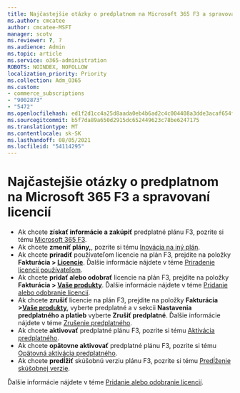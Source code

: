 ```yaml
---
title: Najčastejšie otázky o predplatnom na Microsoft 365 F3 a spravovaní licencií
ms.author: cmcatee
author: cmcatee-MSFT
manager: scotv
ms.reviewer: ?, ?
ms.audience: Admin
ms.topic: article
ms.service: o365-administration
ROBOTS: NOINDEX, NOFOLLOW
localization_priority: Priority
ms.collection: Adm_O365
ms.custom:
- commerce_subscriptions
- "9002873"
- "5472"
ms.openlocfilehash: ed1f2d1cc4a25d8aada0eb4b6ad2c4c004408a3dde3acaf654f575f470391031
ms.sourcegitcommit: b5f7da89a650d2915dc652449623c78be6247175
ms.translationtype: MT
ms.contentlocale: sk-SK
ms.lasthandoff: 08/05/2021
ms.locfileid: "54114295"
---
```

# <a name="microsoft-365-f3-subscription-and-license-management-faq"></a>Najčastejšie otázky o predplatnom na Microsoft 365 F3 a spravovaní licencií

- Ak chcete **získať informácie a zakúpiť** predplatné plánu F3, pozrite si tému [Microsoft 365 F3](https://www.microsoft.com/microsoft-365/microsoft-365-enterprise-f3?activetab=pivot%3aoverviewtab).
- Ak chcete **zmeniť plány,**, pozrite si tému [Inovácia na iný plán](https://docs.microsoft.com/microsoft-365/commerce/subscriptions/upgrade-to-different-plan).
- Ak chcete **priradiť** používateľom licencie na plán F3, prejdite na položky **Fakturácia > [Licencie](https://go.microsoft.com/fwlink/p/?linkid=842264)**. Ďalšie informácie nájdete v téme [Priradenie licencií používateľom](https://docs.microsoft.com/microsoft-365/admin/manage/assign-licenses-to-users).
- Ak chcete **pridať alebo odobrať** licencie na plán F3, prejdite na položky **Fakturácia > [Vaše produkty](https://go.microsoft.com/fwlink/p/?linkid=842054)**. Ďalšie informácie nájdete v téme [Pridanie alebo odobranie licencií](https://docs.microsoft.com/microsoft-365/commerce/licenses/buy-licenses#buy-or-remove-licenses-for-your-business-subscription).
- Ak chcete **zrušiť** licencie na plán F3, prejdite na položky **Fakturácia >[Vaše produkty](https://go.microsoft.com/fwlink/p/?linkid=842054)**, vyberte predplatné a v sekcii **Nastavenia predplatného a platieb** vyberte **Zrušiť predplatné**. Ďalšie informácie nájdete v téme [Zrušenie predplatného](https://docs.microsoft.com/microsoft-365/commerce/subscriptions/cancel-your-subscription).
- Ak chcete **aktivovať** predplatné plánu F3, pozrite si tému [Aktivácia predplatného](https://docs.microsoft.com/alchemyinsights/activate-your-office-365-subscription).
- Ak chcete **opätovne aktivovať** predplatné plánu F3, pozrite si tému [Opätovná aktivácia predplatného](https://docs.microsoft.com/alchemyinsights/reactivate-your-subscription).
- Ak chcete **predĺžiť** skúšobnú verziu plánu F3, pozrite si tému [Predĺženie skúšobnej verzie](https://docs.microsoft.com/microsoft-365/commerce/extend-your-trial).

Ďalšie informácie nájdete v téme [Pridanie alebo odobranie licencií](https://docs.microsoft.com/microsoft-365/commerce/licenses/buy-licenses).